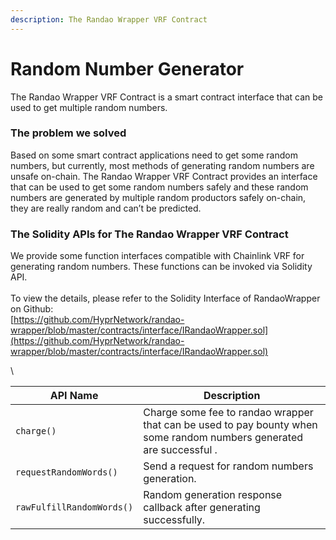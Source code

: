 ```yaml
---
description: The Randao Wrapper VRF Contract
---
```


# Random Number Generator

The Randao Wrapper VRF Contract is a smart contract interface that can be used to get multiple random numbers.

### The problem we solved

Based on some smart contract applications need to get some random numbers, but currently, most methods of generating random numbers are unsafe on-chain.  The Randao Wrapper VRF Contract provides an interface that can be used to get some random numbers safely and these random numbers are generated by multiple random productors safely on-chain, they are really random and can’t be predicted.

### The Solidity APIs for The Randao Wrapper VRF Contract

We provide some function interfaces compatible with Chainlink VRF for generating random numbers. These functions can be invoked via Solidity API.\
\
To view the details, please refer to the Solidity Interface of RandaoWrapper on Github:\
[https://github.com/HyprNetwork/randao-wrapper/blob/master/contracts/interface/IRandaoWrapper.sol](https://github.com/HyprNetwork/randao-wrapper/blob/master/contracts/interface/IRandaoWrapper.sol)

\


| API Name                  | Description                                                                                                          |
| ------------------------- | -------------------------------------------------------------------------------------------------------------------- |
| `charge()`                | Charge some fee to randao wrapper that can be used to pay bounty when some random numbers generated are successful . |
| `requestRandomWords()`    | Send a request for random numbers generation.                                                                        |
| `rawFulfillRandomWords()` | Random generation response callback after generating successfully.                                                   |
